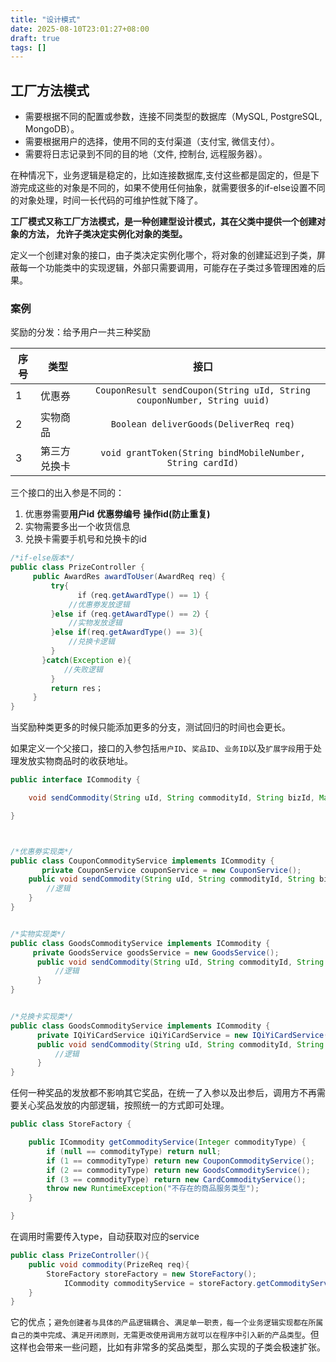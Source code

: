 ```yaml
---
title: "设计模式"
date: 2025-08-10T23:01:27+08:00
draft: true
tags: []
---
```


## 工厂方法模式

+ 需要根据不同的配置或参数，连接不同类型的数据库（MySQL, PostgreSQL, MongoDB）。
+ 需要根据用户的选择，使用不同的支付渠道（支付宝, 微信支付）。
+ 需要将日志记录到不同的目的地（文件, 控制台, 远程服务器）。

在种情况下，业务逻辑是稳定的，比如连接数据库,支付这些都是固定的，但是下游完成这些的对象是不同的，如果不使用任何抽象，就需要很多的if-else设置不同的对象处理，时间一长代码的可维护性就下降了。

**工厂模式又称工厂方法模式，是一种创建型设计模式，其在父类中提供一个创建对象的方法， 允许子类决定实例化对象的类型。**

定义一个创建对象的接口，由子类决定实例化哪个，将对象的创建延迟到子类，屏蔽每一个功能类中的实现逻辑，外部只需要调用，可能存在子类过多管理困难的后果。

### 案例

奖励的分发：给予用户一共三种奖励

| 序号 | 类型         |                             接口                             |
| ---- | ------------ | :----------------------------------------------------------: |
| 1    | 优惠券       | `CouponResult sendCoupon(String uId, String couponNumber, String uuid)` |
| 2    | 实物商品     |            `Boolean deliverGoods(DeliverReq req)`            |
| 3    | 第三方兑换卡 |  `void grantToken(String bindMobileNumber, String cardId)`   |

三个接口的出入参是不同的：

1. 优惠劵需要**用户id** **优惠劵编号** **操作id(防止重复)**
2. 实物需要多出一个收货信息
3. 兑换卡需要手机号和兑换卡的id

```java
/*if-else版本*/
public class PrizeController {
     public AwardRes awardToUser(AwardReq req) {
         try{
               if（req.getAwardType() == 1）{
             //优惠劵发放逻辑
         }else if（req.getAwardType() == 2）{
             //实物发放逻辑
         }else if(req.getAwardType() == 3){
             //兑换卡逻辑
         }
       }catch(Exception e){
            //失败逻辑
         }
         return res；
     }
}
```

当奖励种类更多的时候只能添加更多的分支，测试回归的时间也会更长。

如果定义一个父接口，接口的入参包括`用户ID`、`奖品ID`、`业务ID`以及`扩展字段`用于处理发放实物商品时的收获地址。

``` java
public interface ICommodity {

    void sendCommodity(String uId, String commodityId, String bizId, Map<String, String> extMap) throws Exception;

}



/*优惠劵实现类*/
public class CouponCommodityService implements ICommodity {
       private CouponService couponService = new CouponService();
    public void sendCommodity(String uId, String commodityId, String bizId, Map<String, String> extMap) throws Exception {
        //逻辑
    }
}


/*实物实现类*/
public class GoodsCommodityService implements ICommodity {
     private GoodsService goodsService = new GoodsService();
      public void sendCommodity(String uId, String commodityId, String bizId, Map<String, String> extMap) throws Exception {
          //逻辑
      }
}


/*兑换卡实现类*/
public class GoodsCommodityService implements ICommodity {
      private IQiYiCardService iQiYiCardService = new IQiYiCardService();
      public void sendCommodity(String uId, String commodityId, String bizId, Map<String, String> extMap) throws Exception {
          //逻辑
      }
}
```

任何一种奖品的发放都不影响其它奖品，在统一了入参以及出参后，调用方不再需要关心奖品发放的内部逻辑，按照统一的方式即可处理。

```java
public class StoreFactory {

    public ICommodity getCommodityService(Integer commodityType) {
        if (null == commodityType) return null;
        if (1 == commodityType) return new CouponCommodityService();
        if (2 == commodityType) return new GoodsCommodityService();
        if (3 == commodityType) return new CardCommodityService();
        throw new RuntimeException("不存在的商品服务类型");
    }

}

```



在调用时需要传入type，自动获取对应的service

``` java 
public class PrizeController(){
    public void commodity(PrizeReq req){
        StoreFactory storeFactory = new StoreFactory();
            ICommodity commodityService = storeFactory.getCommodityService(req.getType);
    }
}
```

它的优点；`避免创建者与具体的产品逻辑耦合`、`满足单一职责，每一个业务逻辑实现都在所属自己的类中完成`、`满足开闭原则，无需更改使用调用方就可以在程序中引入新的产品类型`。但这样也会带来一些问题，比如有非常多的奖品类型，那么实现的子类会极速扩张。

